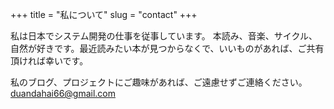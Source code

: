 +++
title = "私について"
slug = "contact"
+++

私は日本でシステム開発の仕事を従事しています。
本読み、音楽、サイクル、自然が好きです。最近読みたい本が見つからなくで、いいものがあれば、ご共有頂ければ幸いです。

私のブログ、プロジェクトにご趣味があれば、ご遠慮せずご連絡ください。
duandahai66@gmail.com